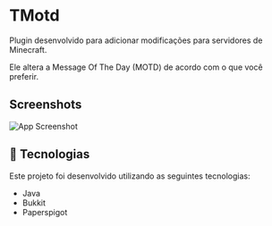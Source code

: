 # TMotd
Plugin desenvolvido para adicionar modificações para servidores de Minecraft.

Ele altera a Message Of The Day (MOTD) de acordo com o que você preferir.

## Screenshots
![App Screenshot](https://i.imgur.com/V20Pwdn.png)


## 🧪 Tecnologias
Este projeto foi desenvolvido utilizando as seguintes tecnologias:
- Java
- Bukkit
- Paperspigot

